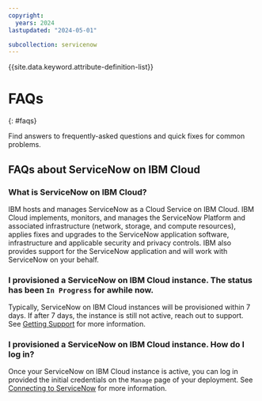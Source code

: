 ```yaml
---
copyright:
  years: 2024
lastupdated: "2024-05-01"

subcollection: servicenow
---
```


{{site.data.keyword.attribute-definition-list}}

# FAQs
{: #faqs}

Find answers to frequently-asked questions and quick fixes for common problems.

## FAQs about ServiceNow on IBM Cloud 

### What is ServiceNow on IBM Cloud?

IBM hosts and manages ServiceNow as a Cloud Service on IBM Cloud. IBM Cloud implements, monitors, and manages the ServiceNow Platform and associated infrastructure (network, storage, and compute resources), applies fixes and upgrades to the ServiceNow application software, infrastructure and applicable security and privacy controls. IBM also provides support for the ServiceNow application and will work with ServiceNow on your behalf.

### I provisioned a ServiceNow on IBM Cloud instance. The status has been `In Progress` for awhile now.

Typically, ServiceNow on IBM Cloud instances will be provisioned within 7 days. If after 7 days, the instance is still not active, reach out to support. See [Getting Support](https://test.cloud.ibm.com/docs/servicenow?topic=servicenow-getting-support) for more information.

### I provisioned a ServiceNow on IBM Cloud instance. How do I log in?

Once your ServiceNow on IBM Cloud instance is active, you can log in provided the initial credentials on the `Manage` page of your deployment. See [Connecting to ServiceNow](https://test.cloud.ibm.com/docs/servicenow?topic=servicenow-connecting-to-servicenow) for more information.
